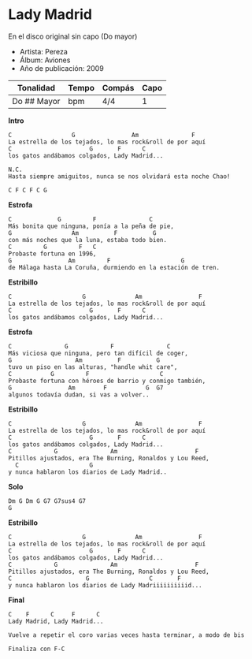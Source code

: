 #  Lady Madrid

En el disco original sin capo (Do mayor)

- Artista: Pereza
- Álbum: Aviones
- Año de publicación: 2009


| Tonalidad    | Tempo | Compás | Capo |
| ------------ | ----- | ------ | ---- |
| Do ##  Mayor | bpm   | 4/4    | 1    |

**Intro**
```
C                 G                Am               F
La estrella de los tejados, lo mas rock&roll de por aquí
C                      G       F      C
los gatos andábamos colgados, Lady Madrid...

N.C.
Hasta siempre amiguitos, nunca se nos olvidará esta noche Chao!
```

```
C F C F C G
```
**Estrofa**
```
C             G         F               C
Más bonita que ninguna, ponía a la peña de pie,
G                 Am          F          G
con más noches que la luna, estaba todo bien.
C         G         F   C
Probaste fortuna en 1996,
G                Am         F                    G
de Málaga hasta La Coruña, durmiendo en la estación de tren.
``` 
**Estribillo**
```
C                    G              Am                F
La estrella de los tejados, lo mas rock&roll de por aquí
C                      G       F      C
los gatos andábamos colgados, Lady Madrid...
```
**Estrofa**
```
C               G            F               C
Más viciosa que ninguna, pero tan difícil de coger,
G                  Am          F          G
tuvo un piso en las alturas, "handle whit care",
C           G         F                    C
Probaste fortuna con héroes de barrio y conmigo también,
G                Am        F           G  G7
algunos todavía dudan, si vas a volver..
```
**Estribillo**
```
C                    G              Am                F
La estrella de los tejados, lo mas rock&roll de por aquí
C                      G       F      C
los gatos andábamos colgados, Lady Madrid...
C            G               Am                      F
Pitillos ajustados, era The Burning, Ronaldos y Lou Reed,
  C                    G
y nunca hablaron los diarios de Lady Madrid..
```
**Solo**
```
Dm G Dm G G7 G7sus4 G7 
G
```
**Estribillo**
```
C                    G              Am                F
La estrella de los tejados, lo mas rock&roll de por aquí
C                      G       F      C
los gatos andábamos colgados, Lady Madrid...
C            G               Am                      F
Pitillos ajustados, era The Burning, Ronaldos y Lou Reed,
C                     G                 C       F
y nunca hablaron los diarios de Lady Madriiiiiiiiiid...
```
**Final**
```
C    F      C     F      C
Lady Madrid, Lady Madrid...
 
Vuelve a repetir el coro varias veces hasta terminar, a modo de bis

Finaliza con F-C
```